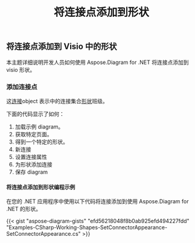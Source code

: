 ﻿---
title: 将连接点添加到形状
type: docs
weight: 70
url: /zh/net/add-connection-point-to-shape/
description: 本节介绍如何将连接点添加到具有 Aspose.Diagram 的 visio 形状。
---
## **将连接点添加到 Visio 中的形状**
本主题详细说明开发人员如何使用 Aspose.Diagram for .NET 将连接点添加到 visio 形状。
### **添加连接点**
这[连接](https://reference.aspose.com/diagram/net/aspose.diagram/shape/properties/connections)object 表示中的连接集合[形状](http://www.aspose.com/api/net/diagram/aspose.diagram/shape)班级。

下面的代码显示了如何：

1. 加载示例 diagram。
1. 获取特定页面。
1. 得到一个特定的形状。
1. 新连接
1. 设置连接属性
1. 为形状添加连接
1. 保存 diagram
#### **将连接点添加到形状编程示例**
在您的 .NET 应用程序中使用以下代码将连接添加到使用 Aspose.Diagram for .NET 的形状。

{{< gist "aspose-diagram-gists" "efd56218048f8b0ab925efd494227fdd" "Examples-CSharp-Working-Shapes-SetConnectorAppearance-SetConnectorAppearance.cs" >}}
